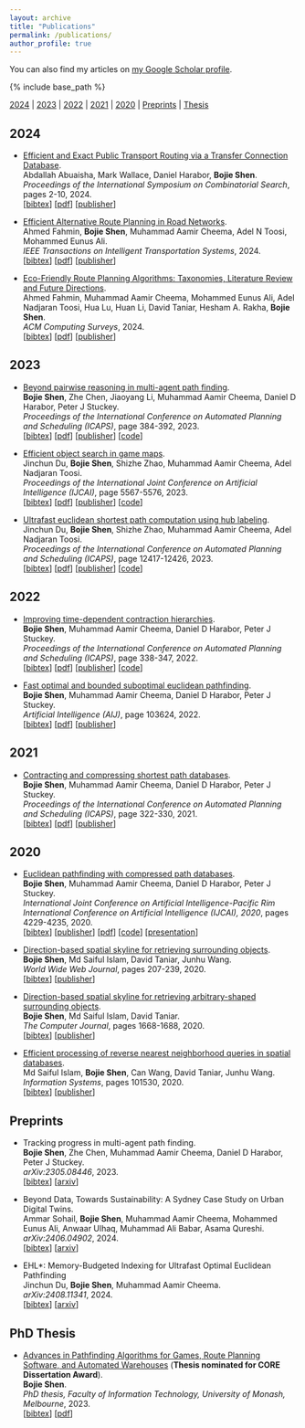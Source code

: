 ```yaml
---
layout: archive
title: "Publications"
permalink: /publications/
author_profile: true
---
```


You can also find my articles on 
<a href="https://scholar.google.com.au/citations?user=mo7M1M4AAAAJ&hl=en">my Google Scholar profile</a>.

{% include base_path %}

[2024](#year2024) | [2023](#year2023) | [2022](#year2022) | [2021](#year2021) | [2020](#year2020) | [Preprints](#preprints) | [Thesis](#thesis)

## <a name="year2024"></a> 2024 

* [Efficient and Exact Public Transport Routing via a Transfer Connection Database](https://bshen95.github.io/bojieshen.me/publications/Abu-AishaWHS24).     
    Abdallah Abuaisha, Mark Wallace, Daniel Harabor, **Bojie Shen**.            
    <i>Proceedings of the International Symposium on Combinatorial Search</i>, pages 2-10, 2024.          
    [<a href="javascript:void(0)" onclick="(function(target, id) { if ($('#' + id).css('display') == 'block') { $('#' + id).hide('fast'); $(target).text('bibtex') } else { $('#' + id).show('fast'); $(target).text('bibtex▲') } })(this, 'bibtex-Abu-AishaWHS24');">bibtex</a>]
    [[pdf](https://bshen95.github.io/bojieshen.me/files/Abu-AishaWHS24.pdf)]
    [[publisher](https://ojs.aaai.org/index.php/SOCS/article/view/31536)]
<div id="bibtex-Abu-AishaWHS24" style="display:none">
<pre> @inproceedings{DBLP:conf/socs/Abu-AishaWHS24,
  author       = {Abdallah Abu{-}Aisha and
                  Mark Wallace and
                  Daniel Harabor and
                  Bojie Shen},
  editor       = {Ariel Felner and
                  Jiaoyang Li},
  title        = {Efficient and Exact Public Transport Routing via a Transfer Connection
                  Database},
  booktitle    = {Seventeenth International Symposium on Combinatorial Search, {SOCS}
                  2024, Kananaskis, Alberta, Canada, June 6-8, 2024},
  pages        = {2--10},
  publisher    = {AAAI Press},
  year         = {2024},
  url          = {https://doi.org/10.1609/socs.v17i1.31536},
  doi          = {10.1609/SOCS.V17I1.31536},
  timestamp    = {Tue, 04 Jun 2024 12:08:14 +0200},
  biburl       = {https://dblp.org/rec/conf/socs/Abu-AishaWHS24.bib},
  bibsource    = {dblp computer science bibliography, https://dblp.org}
}
</pre></div> 



* [Efficient Alternative Route Planning in Road Networks](https://bshen95.github.io/bojieshen.me/publications/fahmin2024efficient).     
    Ahmed Fahmin, **Bojie Shen**, Muhammad Aamir Cheema, Adel N Toosi, Mohammed Eunus Ali.              
    <i>IEEE Transactions on Intelligent Transportation Systems</i>, 2024.          
    [<a href="javascript:void(0)" onclick="(function(target, id) { if ($('#' + id).css('display') == 'block') { $('#' + id).hide('fast'); $(target).text('bibtex') } else { $('#' + id).show('fast'); $(target).text('bibtex▲') } })(this, 'bibtex-fahmin2024efficient');">bibtex</a>]
    [[pdf](https://bshen95.github.io/bojieshen.me/files/fahmin2024efficient.pdf)]
    [[publisher](https://ieeexplore.ieee.org/abstract/document/10528790)]
<div id="bibtex-fahmin2024efficient" style="display:none">
<pre> @article{fahmin2024efficient,
  title={Efficient Alternative Route Planning in Road Networks},
  author={Fahmin, Ahmed and Shen, Bojie and Cheema, Muhammad Aamir and Toosi, Adel N and Ali, Mohammed Eunus},
  journal={IEEE Transactions on Intelligent Transportation Systems},
  year={2024},
  publisher={IEEE}
}
</pre></div> 




* [Eco-Friendly Route Planning Algorithms: Taxonomies, Literature Review and Future Directions](https://bshen95.github.io/bojieshen.me/publications/fahmin2024eco).     
    Ahmed Fahmin, Muhammad Aamir Cheema, Mohammed Eunus Ali, Adel Nadjaran Toosi, Hua Lu, Huan Li, David Taniar, Hesham A. Rakha, **Bojie Shen**.               
    <i>ACM Computing Surveys</i>, 2024.          
    [<a href="javascript:void(0)" onclick="(function(target, id) { if ($('#' + id).css('display') == 'block') { $('#' + id).hide('fast'); $(target).text('bibtex') } else { $('#' + id).show('fast'); $(target).text('bibtex▲') } })(this, 'bibtex-fahmin2024eco');">bibtex</a>]
    [[pdf](https://bshen95.github.io/bojieshen.me/files/fahmin2024eco.pdf)]
    [[publisher](https://dl.acm.org/doi/abs/10.1145/3691624)]
<div id="bibtex-fahmin2024eco" style="display:none">
<pre> @article{fahmin2024eco,
  title={Eco-Friendly Route Planning Algorithms: Taxonomies, Literature Review and Future Directions},
  author={Fahmin, Ahmed and Cheema, Muhammad Aamir and Eunus Ali, Mohammed and Nadjaran Toosi, Adel and Lu, Hua and Li, Huan and Taniar, David and A. Rakha, Hesham and Shen, Bojie},
  journal={ACM Computing Surveys},
  year={2024},
  publisher={ACM New York, NY}
}
</pre></div> 






## <a name="year2023"></a> 2023 
* [Beyond pairwise reasoning in multi-agent path finding](https://bshen95.github.io/bojieshen.me/publications/Shen00CHS23).     
    **Bojie Shen**, Zhe Chen, Jiaoyang Li, Muhammad Aamir Cheema, Daniel D Harabor, Peter J Stuckey.            
    <i>Proceedings of the International Conference on Automated Planning and Scheduling (ICAPS)</i>, page 384-392, 2023.          
    [<a href="javascript:void(0)" onclick="(function(target, id) { if ($('#' + id).css('display') == 'block') { $('#' + id).hide('fast'); $(target).text('bibtex') } else { $('#' + id).show('fast'); $(target).text('bibtex▲') } })(this, 'bibtex-Shen00CHS23');">bibtex</a>]
    [[pdf](https://bshen95.github.io/bojieshen.me/files/Shen00CHS23.pdf)]
    [[publisher](https://ojs.aaai.org/index.php/ICAPS/article/view/27217)]
    [[code](https://github.com/bshen95/CBSH2-RTC-CHBP)]
<div id="bibtex-Shen00CHS23" style="display:none">
<pre> @inproceedings{DBLP:conf/aips/Shen00CHS23,
  author       = {Bojie Shen and
                  Zhe Chen and
                  Jiaoyang Li and
                  Muhammad Aamir Cheema and
                  Daniel Damir Harabor and
                  Peter J. Stuckey},
  editor       = {Sven Koenig and
                  Roni Stern and
                  Mauro Vallati},
  title        = {Beyond Pairwise Reasoning in Multi-Agent Path Finding},
  booktitle    = {Proceedings of the Thirty-Third International Conference on Automated
                  Planning and Scheduling, Prague, Czech Republic, July 8-13, 2023},
  pages        = {384--392},
  publisher    = {AAAI Press},
  year         = {2023},
  url          = {https://doi.org/10.1609/icaps.v33i1.27217},
  doi          = {10.1609/ICAPS.V33I1.27217},
  timestamp    = {Mon, 03 Jun 2024 16:37:45 +0200},
  biburl       = {https://dblp.org/rec/conf/aips/Shen00CHS23.bib},
  bibsource    = {dblp computer science bibliography, https://dblp.org}
}
</pre></div> 

* [Efficient object search in game maps](https://bshen95.github.io/bojieshen.me/publications/DuSZCT23).     
Jinchun Du, **Bojie Shen**, Shizhe Zhao, Muhammad Aamir Cheema, Adel Nadjaran Toosi.            
<i>Proceedings of the International Joint Conference on Artificial Intelligence (IJCAI)</i>, page 5567-5576, 2023.   
    [<a href="javascript:void(0)" onclick="(function(target, id) { if ($('#' + id).css('display') == 'block') { $('#' + id).hide('fast'); $(target).text('bibtex') } else { $('#' + id).show('fast'); $(target).text('bibtex▲') } })(this, 'bibtex-DuSZCT23');">bibtex</a>]
    [[pdf](https://bshen95.github.io/bojieshen.me/files/DuSZCT23.pdf)]
    [[publisher](https://www.ijcai.org/proceedings/2023/0618.pdf)]
    [[code](https://github.com/goldi1027/GT-EHL)]
<div id="bibtex-DuSZCT23" style="display:none">
<pre> @inproceedings{DBLP:conf/ijcai/DuSZCT23,
  author       = {Jinchun Du and
                  Bojie Shen and
                  Shizhe Zhao and
                  Muhammad Aamir Cheema and
                  Adel Nadjaran Toosi},
  title        = {Efficient Object Search in Game Maps},
  booktitle    = {Proceedings of the Thirty-Second International Joint Conference on
                  Artificial Intelligence, {IJCAI} 2023, 19th-25th August 2023, Macao,
                  SAR, China},
  pages        = {5567--5576},
  publisher    = {ijcai.org},
  year         = {2023},
  url          = {https://doi.org/10.24963/ijcai.2023/618},
  doi          = {10.24963/IJCAI.2023/618},
  timestamp    = {Mon, 05 Feb 2024 20:26:55 +0100},
  biburl       = {https://dblp.org/rec/conf/ijcai/DuSZCT23.bib},
  bibsource    = {dblp computer science bibliography, https://dblp.org}
}
</pre></div> 


* [Ultrafast euclidean shortest path computation using hub labeling](https://bshen95.github.io/bojieshen.me/publications/DuSC23).     
Jinchun Du, **Bojie Shen**, Shizhe Zhao, Muhammad Aamir Cheema, Adel Nadjaran Toosi.  
    <i>Proceedings of the International Conference on Automated Planning and Scheduling (ICAPS)</i>, page 12417-12426, 2023.       
[<a href="javascript:void(0)" onclick="(function(target, id) { if ($('#' + id).css('display') == 'block') { $('#' + id).hide('fast'); $(target).text('bibtex') } else { $('#' + id).show('fast'); $(target).text('bibtex▲') } })(this, 'bibtex-DuSC23');">bibtex</a>]
[[pdf](https://bshen95.github.io/bojieshen.me/files/DuSC23.pdf)]
[[publisher](https://ojs.aaai.org/index.php/AAAI/article/view/26463)]
[[code](https://github.com/goldi1027/EHL)]
<div id="bibtex-DuSC23" style="display:none">
<pre> @inproceedings{DBLP:conf/aaai/DuSC23,
  author       = {Jinchun Du and
                  Bojie Shen and
                  Muhammad Aamir Cheema},
  editor       = {Brian Williams and
                  Yiling Chen and
                  Jennifer Neville},
  title        = {Ultrafast Euclidean Shortest Path Computation Using Hub Labeling},
  booktitle    = {Thirty-Seventh {AAAI} Conference on Artificial Intelligence, {AAAI}
                  2023, Thirty-Fifth Conference on Innovative Applications of Artificial
                  Intelligence, {IAAI} 2023, Thirteenth Symposium on Educational Advances
                  in Artificial Intelligence, {EAAI} 2023, Washington, DC, USA, February
                  7-14, 2023},
  pages        = {12417--12426},
  publisher    = {AAAI Press},
  year         = {2023},
  url          = {https://doi.org/10.1609/aaai.v37i10.26463},
  doi          = {10.1609/AAAI.V37I10.26463},
  timestamp    = {Mon, 05 Feb 2024 20:26:59 +0100},
  biburl       = {https://dblp.org/rec/conf/aaai/DuSC23.bib},
  bibsource    = {dblp computer science bibliography, https://dblp.org}
}
</pre></div> 


## <a name="year2022"></a> 2022 
* [Improving time-dependent contraction hierarchies](https://bshen95.github.io/bojieshen.me/publications/ShenCHS222).     
    **Bojie Shen**, Muhammad Aamir Cheema, Daniel D Harabor, Peter J Stuckey.    
    <i>Proceedings of the International Conference on Automated Planning and Scheduling (ICAPS)</i>, page 338-347, 2022.          
    [<a href="javascript:void(0)" onclick="(function(target, id) { if ($('#' + id).css('display') == 'block') { $('#' + id).hide('fast'); $(target).text('bibtex') } else { $('#' + id).show('fast'); $(target).text('bibtex▲') } })(this, 'bibtex-ShenCHS222');">bibtex</a>]
    [[pdf](https://bshen95.github.io/bojieshen.me/files/ShenCHS222.pdf)]
    [[publisher](https://ojs.aaai.org/index.php/ICAPS/article/view/19818)]
    [[code](https://github.com/bshen95/Improving-TCH)]
<div id="bibtex-ShenCHS222" style="display:none">
<pre> @inproceedings{DBLP:conf/aips/ShenCHS222,
  author       = {Bojie Shen and
                  Muhammad Aamir Cheema and
                  Daniel Damir Harabor and
                  Peter J. Stuckey},
  editor       = {Akshat Kumar and
                  Sylvie Thi{\'{e}}baux and
                  Pradeep Varakantham and
                  William Yeoh},
  title        = {Improving Time-Dependent Contraction Hierarchies},
  booktitle    = {Proceedings of the Thirty-Second International Conference on Automated
                  Planning and Scheduling, {ICAPS} 2022, Singapore (virtual), June 13-24,
                  2022},
  pages        = {338--347},
  publisher    = {AAAI Press},
  year         = {2022},
  url          = {https://ojs.aaai.org/index.php/ICAPS/article/view/19818},
  timestamp    = {Mon, 05 Feb 2024 20:32:11 +0100},
  biburl       = {https://dblp.org/rec/conf/aips/ShenCHS22.bib},
  bibsource    = {dblp computer science bibliography, https://dblp.org}
}
</pre></div> 

* [Fast optimal and bounded suboptimal euclidean pathfinding](https://bshen95.github.io/bojieshen.me/publications/ShenCHS22).     
    **Bojie Shen**, Muhammad Aamir Cheema, Daniel D Harabor, Peter J Stuckey.    
    <i>Artificial Intelligence (AIJ)</i>, page 103624, 2022.          
    [<a href="javascript:void(0)" onclick="(function(target, id) { if ($('#' + id).css('display') == 'block') { $('#' + id).hide('fast'); $(target).text('bibtex') } else { $('#' + id).show('fast'); $(target).text('bibtex▲') } })(this, 'bibtex-ShenCHS22');">bibtex</a>]
    [[pdf](https://bshen95.github.io/bojieshen.me/files/ShenCHS22.pdf)]
    [[publisher](https://www.sciencedirect.com/science/article/abs/pii/S0004370221001752)]
<div id="bibtex-ShenCHS22" style="display:none">
<pre> @article{DBLP:journals/ai/ShenCHS22,
  author       = {Bojie Shen and
                  Muhammad Aamir Cheema and
                  Daniel Damir Harabor and
                  Peter J. Stuckey},
  title        = {Fast optimal and bounded suboptimal Euclidean pathfinding},
  journal      = {Artif. Intell.},
  volume       = {302},
  pages        = {103624},
  year         = {2022},
  url          = {https://doi.org/10.1016/j.artint.2021.103624},
  doi          = {10.1016/J.ARTINT.2021.103624},
  timestamp    = {Mon, 28 Aug 2023 21:36:18 +0200},
  biburl       = {https://dblp.org/rec/journals/ai/ShenCHS22.bib},
  bibsource    = {dblp computer science bibliography, https://dblp.org}
}
</pre></div> 



## <a name="year2021"></a> 2021  
* [Contracting and compressing shortest path databases](https://bshen95.github.io/bojieshen.me/publications/ShenCHS21).     
    **Bojie Shen**, Muhammad Aamir Cheema, Daniel D Harabor, Peter J Stuckey.    
    <i>Proceedings of the International Conference on Automated Planning and Scheduling (ICAPS)</i>, page 322-330, 2021.          
    [<a href="javascript:void(0)" onclick="(function(target, id) { if ($('#' + id).css('display') == 'block') { $('#' + id).hide('fast'); $(target).text('bibtex') } else { $('#' + id).show('fast'); $(target).text('bibtex▲') } })(this, 'bibtex-ShenCHS21');">bibtex</a>]
    [[pdf](https://bshen95.github.io/bojieshen.me/files/ShenCHS21.pdf)]
    [[publisher](https://ojs.aaai.org/index.php/ICAPS/article/view/15977)]
<div id="bibtex-ShenCHS21" style="display:none">
<pre> @inproceedings{DBLP:conf/aips/ShenCHS21,
  author       = {Bojie Shen and
                  Muhammad Aamir Cheema and
                  Daniel Damir Harabor and
                  Peter J. Stuckey},
  editor       = {Susanne Biundo and
                  Minh Do and
                  Robert Goldman and
                  Michael Katz and
                  Qiang Yang and
                  Hankz Hankui Zhuo},
  title        = {Contracting and Compressing Shortest Path Databases},
  booktitle    = {Proceedings of the Thirty-First International Conference on Automated
                  Planning and Scheduling, {ICAPS} 2021, Guangzhou, China (virtual),
                  August 2-13, 2021},
  pages        = {322--330},
  publisher    = {AAAI Press},
  year         = {2021},
  url          = {https://ojs.aaai.org/index.php/ICAPS/article/view/15977},
  timestamp    = {Mon, 05 Feb 2024 20:32:11 +0100},
  biburl       = {https://dblp.org/rec/conf/aips/ShenCHS21.bib},
  bibsource    = {dblp computer science bibliography, https://dblp.org}
}
</pre></div> 



## <a name="year2020"></a> 2020
* [Euclidean pathfinding with compressed path databases](https://bshen95.github.io/bojieshen.me/publications/ShenCHS20).     
    **Bojie Shen**, Muhammad Aamir Cheema, Daniel D Harabor, Peter J Stuckey.    
    <i>International Joint Conference on Artificial Intelligence-Pacific Rim International Conference on Artificial Intelligence (IJCAI), 2020</i>, pages 4229-4235, 2020.    
    [<a href="javascript:void(0)" onclick="(function(target, id) { if ($('#' + id).css('display') == 'block') { $('#' + id).hide('fast'); $(target).text('bibtex') } else { $('#' + id).show('fast'); $(target).text('bibtex▲') } })(this, 'bibtex-ShenCHS20');">bibtex</a>]
    [[publisher](https://www.ijcai.org/proceedings/2020/0584.pdf)]
    [[pdf](https://bshen95.github.io/bojieshen.me/files/ShenCHS20.pdf)]
    [[code](https://github.com/bshen95/End-Point-Search)]
    [[presentation](https://www.ijcai.org/proceedings/2020/video/26798)]
<div id="bibtex-ShenCHS20" style="display:none">
<pre>@inproceedings{DBLP:conf/ijcai/ShenCHS20,
  author       = {Bojie Shen and
                  Muhammad Aamir Cheema and
                  Daniel Harabor and
                  Peter J. Stuckey},
  editor       = {Christian Bessiere},
  title        = {Euclidean Pathfinding with Compressed Path Databases},
  booktitle    = {Proceedings of the Twenty-Ninth International Joint Conference on
                  Artificial Intelligence, {IJCAI} 2020},
  pages        = {4229--4235},
  publisher    = {ijcai.org},
  year         = {2020},
  url          = {https://doi.org/10.24963/ijcai.2020/584},
  doi          = {10.24963/IJCAI.2020/584},
  timestamp    = {Mon, 05 Feb 2024 20:26:54 +0100},
  biburl       = {https://dblp.org/rec/conf/ijcai/ShenCHS20.bib},
  bibsource    = {dblp computer science bibliography, https://dblp.org}
}
</pre></div>   



* [Direction-based spatial skyline for retrieving surrounding objects](https://bshen95.github.io/bojieshen.me/publications/ShenITW20).     
    **Bojie Shen**, Md Saiful Islam, David Taniar, Junhu Wang.     
    <i>World Wide Web Journal</i>, pages 207-239, 2020.    
    [<a href="javascript:void(0)" onclick="(function(target, id) { if ($('#' + id).css('display') == 'block') { $('#' + id).hide('fast'); $(target).text('bibtex') } else { $('#' + id).show('fast'); $(target).text('bibtex▲') } })(this, 'bibtex-ShenITW20');">bibtex</a>]
    [[publisher](https://link.springer.com/article/10.1007/s11280-019-00694-w)]
<div id="bibtex-ShenITW20" style="display:none">
<pre>@article{DBLP:journals/www/ShenITW20,
  author       = {Bojie Shen and
                  Md. Saiful Islam and
                  David Taniar and
                  Junhu Wang},
  title        = {Direction-based spatial skyline for retrieving surrounding objects},
  journal      = {World Wide Web},
  volume       = {23},
  number       = {1},
  pages        = {207--239},
  year         = {2020},
  url          = {https://doi.org/10.1007/s11280-019-00694-w},
  doi          = {10.1007/S11280-019-00694-W},
  timestamp    = {Mon, 05 Feb 2024 20:22:29 +0100},
  biburl       = {https://dblp.org/rec/journals/www/ShenITW20.bib},
  bibsource    = {dblp computer science bibliography, https://dblp.org}
}
</pre></div>     



* [Direction-based spatial skyline for retrieving arbitrary-shaped surrounding objects](https://bshen95.github.io/bojieshen.me/publications/ShenIT20).     
    **Bojie Shen**, Md Saiful Islam, David Taniar.     
    <i>The Computer Journal</i>, pages 1668-1688, 2020.    
    [<a href="javascript:void(0)" onclick="(function(target, id) { if ($('#' + id).css('display') == 'block') { $('#' + id).hide('fast'); $(target).text('bibtex') } else { $('#' + id).show('fast'); $(target).text('bibtex▲') } })(this, 'bibtex-ShenIT20');">bibtex</a>]
    [[publisher](https://academic.oup.com/comjnl/article-abstract/63/11/1668/5625928)]
<div id="bibtex-ShenIT20" style="display:none">
<pre>@article{DBLP:journals/cj/ShenIT20,
  author       = {Bojie Shen and
                  Md. Saiful Islam and
                  David Taniar},
  title        = {Direction-based Spatial Skyline for Retrieving Arbitrary-Shaped Surrounding
                  Objects},
  journal      = {Comput. J.},
  volume       = {63},
  number       = {11},
  pages        = {1668--1688},
  year         = {2020},
  url          = {https://doi.org/10.1093/comjnl/bxz099},
  doi          = {10.1093/COMJNL/BXZ099},
  timestamp    = {Mon, 05 Feb 2024 20:25:09 +0100},
  biburl       = {https://dblp.org/rec/journals/cj/ShenIT20.bib},
  bibsource    = {dblp computer science bibliography, https://dblp.org}
}
</pre></div>  


* [Efficient processing of reverse nearest neighborhood queries in spatial databases](https://bshen95.github.io/bojieshen.me/publications/IslamSWTW20).     
    Md Saiful Islam, **Bojie Shen**, Can Wang, David Taniar, Junhu Wang.   
    <i>Information Systems</i>, pages 101530, 2020.    
    [<a href="javascript:void(0)" onclick="(function(target, id) { if ($('#' + id).css('display') == 'block') { $('#' + id).hide('fast'); $(target).text('bibtex') } else { $('#' + id).show('fast'); $(target).text('bibtex▲') } })(this, 'bibtex-IslamSWTW20');">bibtex</a>]
    [[publisher](https://www.sciencedirect.com/science/article/abs/pii/S0306437920300363)]
<div id="bibtex-IslamSWTW20" style="display:none">
<pre>@article{DBLP:journals/is/IslamSWTW20,
  author       = {Md. Saiful Islam and
                  Bojie Shen and
                  Can Wang and
                  David Taniar and
                  Junhu Wang},
  title        = {Efficient processing of reverse nearest neighborhood queries in spatial
                  databases},
  journal      = {Inf. Syst.},
  volume       = {92},
  pages        = {101530},
  year         = {2020},
  url          = {https://doi.org/10.1016/j.is.2020.101530},
  doi          = {10.1016/J.IS.2020.101530},
  timestamp    = {Sun, 25 Jul 2021 11:37:53 +0200},
  biburl       = {https://dblp.org/rec/journals/is/IslamSWTW20.bib},
  bibsource    = {dblp computer science bibliography, https://dblp.org}
}
</pre></div> 


<!--* [Planning for Electric Taxi Charging System from the Perspective of Transportation Energy Supply Chain: A Data-Driven Approach in Beijing](https://ieeexplore.ieee.org/document/8080844 "Download pdf").     
    Yinghao Jia, Huimiao Chen, **Jiaoyang Li**, Fang He, Meng Li, Zechun Hu and Zuo-Jun Max Shen.     
    <i>IEEE Transportation Electrification Conference and Expo, Asia-Pacific (**ITEC Asia-Pacific**)</i>, pages 1-6, 2017.
* [Optimal Combinations and Variable Departure Intervals for Micro Bus System](https://ieeexplore.ieee.org/document/7914200 "Download pdf").    
    **Jiaoyang Li**, Jianming Hu and Yi Zhang.      
    <i>Tsinghua Science and Technology</i>, 22(3):282-292, 2017.-->

## <a name="preprints"></a> Preprints

* Tracking progress in multi-agent path finding.     
    **Bojie Shen**, Zhe Chen, Muhammad Aamir Cheema, Daniel D Harabor, Peter J Stuckey.              
    <i>arXiv:2305.08446</i>, 2023.<br>
    [<a href="javascript:void(0)" onclick="(function(target, id) { if ($('#' + id).css('display') == 'block') { $('#' + id).hide('fast'); $(target).text('bibtex') } else { $('#' + id).show('fast'); $(target).text('bibtex▲') } })(this, 'bibtex-abs-2305-08446');">bibtex</a>]
    [[arxiv](https://arxiv.org/pdf/2305.08446)]
<div id="bibtex-abs-2305-08446" style="display:none">
<pre>@article{DBLP:journals/corr/abs-2305-08446,
  author       = {Bojie Shen and
                  Zhe Chen and
                  Muhammad Aamir Cheema and
                  Daniel Damir Harabor and
                  Peter J. Stuckey},
  title        = {Tracking Progress in Multi-Agent Path Finding},
  journal      = {CoRR},
  volume       = {abs/2305.08446},
  year         = {2023},
  url          = {https://doi.org/10.48550/arXiv.2305.08446},
  doi          = {10.48550/ARXIV.2305.08446},
  eprinttype    = {arXiv},
  eprint       = {2305.08446},
  timestamp    = {Wed, 16 Aug 2023 11:58:00 +0200},
  biburl       = {https://dblp.org/rec/journals/corr/abs-2305-08446.bib},
  bibsource    = {dblp computer science bibliography, https://dblp.org}
}
</pre></div>

* Beyond Data, Towards Sustainability: A Sydney Case Study on Urban Digital Twins.     
    Ammar Sohail, **Bojie Shen**, Muhammad Aamir Cheema, Mohammed Eunus Ali, Anwaar Ulhaq, Muhammad Ali Babar, Asama Qureshi.               
    <i>arXiv:2406.04902</i>, 2024.<br>
    [<a href="javascript:void(0)" onclick="(function(target, id) { if ($('#' + id).css('display') == 'block') { $('#' + id).hide('fast'); $(target).text('bibtex') } else { $('#' + id).show('fast'); $(target).text('bibtex▲') } })(this, 'bibtex-abs-2406-04902');">bibtex</a>]
    [[arxiv](https://arxiv.org/pdf/2406.04902)]
<div id="bibtex-abs-2406-04902" style="display:none">
<pre>@article{DBLP:journals/corr/abs-2406-04902,
  author       = {Ammar Sohail and
                  Bojie Shen and
                  Muhammad Aamir Cheema and
                  Mohammed Eunus Ali and
                  Anwaar Ulhaq and
                  Muhammad Ali Babar and
                  Asama Qureshi},
  title        = {Beyond Data, Towards Sustainability: {A} Sydney Case Study on Urban
                  Digital Twins},
  journal      = {CoRR},
  volume       = {abs/2406.04902},
  year         = {2024},
  url          = {https://doi.org/10.48550/arXiv.2406.04902},
  doi          = {10.48550/ARXIV.2406.04902},
  eprinttype    = {arXiv},
  eprint       = {2406.04902},
  timestamp    = {Sat, 13 Jul 2024 22:06:55 +0200},
  biburl       = {https://dblp.org/rec/journals/corr/abs-2406-04902.bib},
  bibsource    = {dblp computer science bibliography, https://dblp.org}
}
</pre></div>





* EHL*: Memory-Budgeted Indexing for Ultrafast Optimal Euclidean Pathfinding    
    Jinchun Du, **Bojie Shen**, Muhammad Aamir Cheema.              
    <i>arXiv:2408.11341</i>, 2024.<br>
    [<a href="javascript:void(0)" onclick="(function(target, id) { if ($('#' + id).css('display') == 'block') { $('#' + id).hide('fast'); $(target).text('bibtex') } else { $('#' + id).show('fast'); $(target).text('bibtex▲') } })(this, 'bibtex-du2024ehl');">bibtex</a>]
    [[arxiv](https://arxiv.org/pdf/2408.11341)]
<div id="bibtex-du2024ehl" style="display:none">
<pre>@article{du2024ehl,
  title={EHL*: Memory-Budgeted Indexing for Ultrafast Optimal Euclidean Pathfinding},
  author={Du, Jinchun and Shen, Bojie and Cheema, Muhammad Aamir},
  journal={arXiv preprint arXiv:2408.11341},
  year={2024}       
}
</pre></div>

## <a name="thesis"></a> PhD Thesis
* [Advances in Pathfinding Algorithms for Games, Route Planning Software, and Automated Warehouses](https://bshen95.github.io/bojieshen.me/publications/bojieThesis) (**Thesis nominated for CORE Dissertation Award**).           
    **Bojie Shen**.         
    <i>PhD thesis, Faculty of Information Technology, University of Monash, Melbourne</i>, 2023.                           
    [<a href="javascript:void(0)" onclick="(function(target, id) { if ($('#' + id).css('display') == 'block') { $('#' + id).hide('fast'); $(target).text('bibtex') } else { $('#' + id).show('fast'); $(target).text('bibtex▲') } })(this, 'bibtex-shen2023advances');">bibtex</a>]
    [[pdf](/files/Bojie_Shen_PhD.pdf)]
<div id="bibtex-shen2023advances" style="display:none">
<pre>@phdthesis{shen2023advances,
  title={Advances in Pathfinding Algorithms for Games, Route Planning Software, and Automated Warehouses},
  author={Shen, Bojie},
  year={2023},
  school={Monash University}
}
</pre></div>